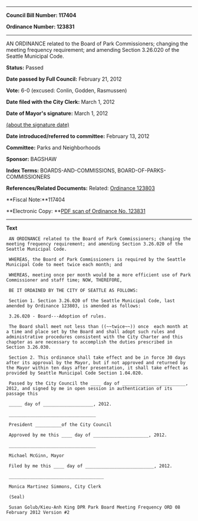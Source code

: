 

********

**Council Bill Number: 117404**
   
**Ordinance Number: 123831**
********

 AN ORDINANCE related to the Board of Park Commissioners; changing the meeting frequency requirement; and amending Section 3.26.020 of the Seattle Municipal Code.

**Status:** Passed
   
**Date passed by Full Council:** February 21, 2012
   
**Vote:** 6-0 (excused: Conlin, Godden, Rasmussen)
   
**Date filed with the City Clerk:** March 1, 2012
   
**Date of Mayor's signature:** March 1, 2012
   
[(about the signature date)](/~public/approvaldate.htm)
   
   
   
**Date introduced/referred to committee:** February 13, 2012
   
**Committee:** Parks and Neighborhoods
   
**Sponsor:** BAGSHAW
   
   
**Index Terms:** BOARDS-AND-COMMISSIONS, BOARD-OF-PARKS-COMMISSIONERS

**References/Related Documents:** Related: [Ordinance 123803](http://clerk.seattle.gov/~scripts/nph-brs.exe?s1=&s3=&s4=123803&s2=&s5=&Sect4=AND&l=20&Sect2=THESON&Sect3=PLURON&Sect5=CBORY&Sect6=HITOFF&d=ORDF&p=1&u=%2F~public%2Fcbory.htm&r=1&f=G)

**Fiscal Note:**117404

**Electronic Copy: **[PDF scan of Ordinance No. 123831](/~archives/Ordinances/Ord_123831.pdf)

********

**Text**
   
```
 AN ORDINANCE related to the Board of Park Commissioners; changing the meeting frequency requirement; and amending Section 3.26.020 of the Seattle Municipal Code.

 WHEREAS, the Board of Park Commissioners is required by the Seattle Municipal Code to meet twice each month; and

 WHEREAS, meeting once per month would be a more efficient use of Park Commissioner and staff time; NOW, THEREFORE,

 BE IT ORDAINED BY THE CITY OF SEATTLE AS FOLLOWS:

 Section 1. Section 3.26.020 of the Seattle Municipal Code, last amended by Ordinance 123803, is amended as follows:

 3.26.020 - Board---Adoption of rules.

 The Board shall meet not less than ((~~twice~~)) once  each month at a time and place set by the Board and shall adopt such rules and administrative procedures consistent with the City Charter and this chapter as are necessary to accomplish the duties prescribed in Section 3.26.030.

 Section 2. This ordinance shall take effect and be in force 30 days after its approval by the Mayor, but if not approved and returned by the Mayor within ten days after presentation, it shall take effect as provided by Seattle Municipal Code Section 1.04.020.

 Passed by the City Council the ____ day of ________________________, 2012, and signed by me in open session in authentication of its passage this

 _____ day of ___________________, 2012.

 _________________________________

 President __________of the City Council

 Approved by me this ____ day of _____________________, 2012.

 _________________________________

 Michael McGinn, Mayor

 Filed by me this ____ day of __________________________, 2012.

 ____________________________________

 Monica Martinez Simmons, City Clerk

 (Seal)

 Susan Golub/Kieu-Anh King DPR Park Board Meeting Frequency ORD 08 February 2012 Version #2

```
